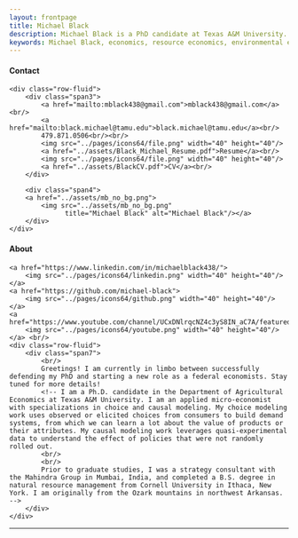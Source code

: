 ```yaml
---
layout: frontpage
title: Michael Black
description: Michael Black is a PhD candidate at Texas A&M University.
keywords: Michael Black, economics, resource economics, environmental economics, non-market valuation
---
```


<div class="container">
<h4><a name="contact"></a>Contact</h4>

    <div class="row-fluid">
        <div class="span3">
            <a href="mailto:mblack438@gmail.com">mblack438@gmail.com</a><br/>
            <a href="mailto:black.michael@tamu.edu">black.michael@tamu.edu</a><br/>
            479.871.0506<br/><br/>
            <img src="../pages/icons64/file.png" width="40" height="40"/>
			<a href="../assets/Black_Michael_Resume.pdf">Resume</a><br/>
            <img src="../pages/icons64/file.png" width="40" height="40"/>
			<a href="../assets/BlackCV.pdf">CV</a><br/>
        </div>

        <div class="span4">
        <a href="../assets/mb_no_bg.png">
            <img src="../assets/mb_no_bg.png"
                  title="Michael Black" alt="Michael Black"/></a>
        </div>
    </div>
</div>

<!-- <img src="../pages/icons64/file.png" width="40" height="40"/>
[Resume]({{ BASE_PATH }}/assets/Black_Michael_Resume.pdf) 

<img src="../pages/icons64/file.png" width="40" height="40"/>
[CV]({{ BASE_PATH }}/assets/BlackCV.pdf)
 -->

<div class="container">
<h4><a name="about"></a>About</h4>

	<a href="https://www.linkedin.com/in/michaelblack438/">
	    <img src="../pages/icons64/linkedin.png" width="40" height="40"/></a>
	<a href="https://github.com/michael-black">
	    <img src="../pages/icons64/github.png" width="40" height="40"/></a>
	<a href="https://www.youtube.com/channel/UCxDNlrqcNZ4c3yS8IN_aC7A/featured">
	    <img src="../pages/icons64/youtube.png" width="40" height="40"/></a> <br/>
	<div class="row-fluid">
		<div class="span7">
			<br/>
            Greetings! I am currently in limbo between successfully defending my PhD and starting a new role as a federal economists. Stay tuned for more details!
			<!-- I am a Ph.D. candidate in the Department of Agricultural Economics at Texas A&M University. I am an applied micro-economist with specializations in choice and causal modeling. My choice modeling work uses observed or elicited choices from consumers to build demand systems, from which we can learn a lot about the value of products or their attributes. My causal modeling work leverages quasi-experimental data to understand the effect of policies that were not randomly rolled out. 
			<br/>
			<br/>
			Prior to graduate studies, I was a strategy consultant with the Mahindra Group in Mumbai, India, and completed a B.S. degree in natural resource management from Cornell University in Ithaca, New York. I am originally from the Ozark mountains in northwest Arkansas. -->
		</div>
	</div>
</div>


<!-- [Curriculum Vitae]({{ BASE_PATH }}/assets/BlackCV.pdf) -->
<!-- [GitHub](https://github.com/michael-black) -->

<!-- <a href="../assets/BlackCV.pdf">
    <img src="../pages/icons64/cv.png" width="40" height="40"/></a> -->




<!-- Currently vibing to: -->

<!-- <iframe src="https://open.spotify.com/embed/track/66kGihUqR3kRZLxtFBSobF" width="300" height="380" frameborder="0" allowtransparency="true" allow="encrypted-media"></iframe>
<iframe src="https://open.spotify.com/embed/album/1GffS0679L8raZfd6jN9Zo" width="300" height="380" frameborder="0" allowtransparency="true" allow="encrypted-media"></iframe>

<iframe src="https://open.spotify.com/embed/track/6bEJMJdG4b05O610YMMIAA" width="300" height="380" frameborder="0" allowtransparency="true" allow="encrypted-media"></iframe>
<iframe src="https://open.spotify.com/embed/track/3zxklD2EGecZre9MjEEvIU" width="300" height="380" frameborder="0" allowtransparency="true" allow="encrypted-media"></iframe>
 -->


<!-- THIS IS THE DISCOVER WEEKLY LIST: -->
<!-- <iframe src="https://open.spotify.com/embed/playlist/37i9dQZEVXcJtv9dlk4pq4" width="300" height="380" frameborder="0" allowtransparency="true" allow="encrypted-media"></iframe>
 -->


---





<!--
<div class="container">
<h4>Daily new COVID cases: Brazos County</h4>

Here are the daily new cases of COVID for Brazos County, home of Texas A&M.

[Reproduce this graph here](https://github.com/michael-black/COVID-tracking/blob/master/county_tracking.py)

    <div class="row-fluid">
        <div class="span6">
        <a href="../assets/brazos_dnc.png">
            <img src="../assets/brazos_dnc.png"
                  title="Michael Black" alt="Michael Black"/></a>
        </div>
    </div>
</div>
 -->

<!--
<div class="navbar">
  <div class="navbar-inner">
      <ul class="nav">
          <li><a href="{{ BASE_PATH }}/assets/BlackCV.pdf">CV</a></li>
          <li><a href="https://github.com/michael-black">GitHub</a></li>
      </ul>
  </div>
</div>
-->

